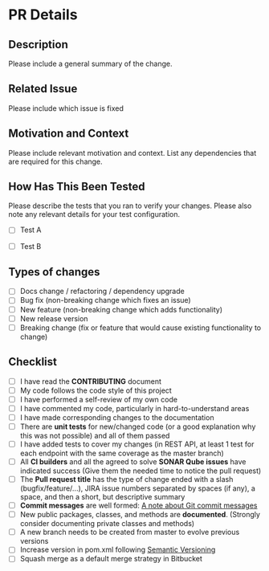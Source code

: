 # PR Details

<!--- Provide a general summary of your changes in the Title above -->

## Description

Please include a general summary of the change. 

## Related Issue

<!--- This project only accepts pull requests related to open issues -->
<!--- If suggesting a new feature or change, please discuss it in an issue first -->
<!--- If fixing a bug, there should be an issue describing it with steps to reproduce -->
<!--- Please link to the issue here: -->

Please include which issue is fixed 

## Motivation and Context

<!--- Why is this change required? What problem does it solve? -->

Please include relevant motivation and context. List any dependencies that are required for this change.

## How Has This Been Tested

<!--- Please describe in detail how you tested your changes. -->
<!--- Include details of your testing environment, and the tests you ran to -->
<!--- see how your change affects other areas of the code, etc. -->

Please describe the tests that you ran to verify your changes. Please also note any relevant details for your test configuration.

- [ ] Test A
- [ ] Test B


## Types of changes

<!--- What types of changes does your code introduce? Put an `x` in all the boxes that apply: -->

- [ ] Docs change / refactoring / dependency upgrade
- [ ] Bug fix (non-breaking change which fixes an issue)
- [ ] New feature (non-breaking change which adds functionality)
- [ ] New release version 
- [ ] Breaking change (fix or feature that would cause existing functionality to change)

## Checklist

<!--- Go over all the following points, and put an `x` in all the boxes that apply. -->
<!--- If you're unsure about any of these, don't hesitate to ask. We're here to help! -->

- [ ] I have read the **CONTRIBUTING** document
- [ ] My code follows the code style of this project
- [ ] I have performed a self-review of my own code
- [ ] I have commented my code, particularly in hard-to-understand areas
- [ ] I have made corresponding changes to the documentation
- [ ] There are **unit tests** for new/changed code (or a good explanation why this was not possible) and all of them passed
- [ ] I have added tests to cover my changes (in REST API, at least 1 test for each endpoint with the same coverage as the master branch)
- [ ] All **CI builders** and all the agreed to solve **SONAR Qube issues** have indicated success (Give them the needed time to notice the pull request)
- [ ] The **Pull request title** has the type of change ended with a slash (bugfix/feature/...), JIRA issue numbers separated by spaces (if any), a space, and then a short, but descriptive summary
- [ ] **Commit messages** are well formed: [A note about Git commit messages](http://www.tpope.net/node/106)
- [ ] New public packages, classes, and methods are **documented**. (Strongly consider documenting private classes and methods)
- [ ] A new branch needs to be created from master to evolve previous versions
- [ ] Increase version in pom.xml following [Semantic Versioning](https://semver.org/)
- [ ] Squash merge as a default merge strategy in Bitbucket
